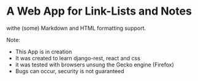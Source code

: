 # A Web App for Link-Lists and Notes
withe (some) Markdown and HTML formatting support.

Note:
- This App is in creation
- It was created to learn django-rest, react and css
- it was tested with browsers unsung the Gecko engine (Firefox)
- Bugs can occur, security is not guaranteed
